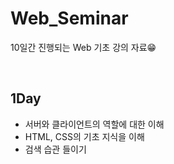 # Web_Seminar
10일간 진행되는 Web 기초 강의 자료😁

</br>

**1Day**
---
* 서버와 클라이언트의 역할에 대한 이해
* HTML, CSS의 기초 지식을 이해
* 검색 습관 들이기
